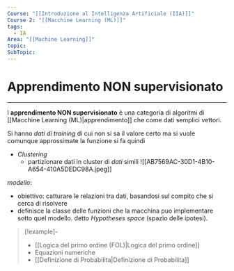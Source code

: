 ```yaml
---
Course: "[[Introduzione al Intelligenza Artificiale (IIA)]]"
Course 2: "[[Macchine Learning (ML)]]"
tags:
  - IA
Area: "[[Machine Learning]]"
topic: 
SubTopic:
---
```


# Apprendimento NON supervisionato
---
l __apprendimento NON supervisionato__ è una categoria di algoritmi di [[Macchine Learning (ML)|apprendimento]] che come dati semplici vettori.

Si hanno _dati di training_ di cui non si sa il valore certo ma si vuole comunque approssimate la funzione si fa quindi 
- _Clustering_
	- partizionare dati in cluster di _dati_ simili 
![[AB7569AC-30D1-4B10-A654-410A5DEDC98A.jpeg]]

_modello_: 
- obiettivo: catturare le relazioni tra dati, basandosi sul compito che si cerca di risolvere
- definisce la classe delle funzioni  che la macchina puo implementare sotto quel modello. detto _Hypotheses space_ (spazio delle ipotesi). 
	
>[!example]- 
> - [[Logica del primo ordine (FOL)|Logica del primo ordine]]
> - Equazioni numeriche
> - [[Definizione di Probabilita|Definizione di Probabilita]]
